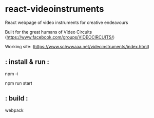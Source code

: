 # react-videoinstruments
React webpage of video instruments for creative endeavours

Built for the great humans of Video Circuits (https://www.facebook.com/groups/VIDEOCIRCUITS/)

Working site: (https://www.schwwaaa.net/videoinstruments/index.html)

: install & run :
------------------
npm -i

npm run start

: build :
------------------
webpack
